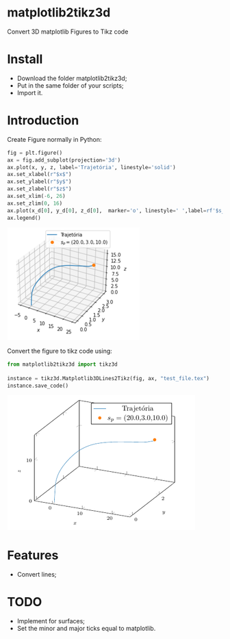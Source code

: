 # matplotlib2tikz3d
Convert 3D matplotlib Figures to Tikz code

# Install

* Download the folder matplotlib2tikz3d;
* Put in the same folder of your scripts;
* Import it.

# Introduction 
Create Figure normally in Python: 

```python
fig = plt.figure()
ax = fig.add_subplot(projection='3d')
ax.plot(x, y, z, label='Trajetória', linestyle='solid')
ax.set_xlabel(r"$x$")
ax.set_ylabel(r"$y$")
ax.set_zlabel(r"$z$")
ax.set_xlim(-6, 26)
ax.set_zlim(0, 16)
ax.plot(x_d[0], y_d[0], z_d[0],  marker='o', linestyle=' ',label=rf'$s_p = ({x_d[0]},{y_d[0]},{z_d[0]})$')
ax.legend()
```

![Image 1](/resources/img0.png)


Convert the figure to tikz code using:

```python
from matplotlib2tikz3d import tikz3d
    
instance = tikz3d.Matplotlib3DLines2Tikz(fig, ax, "test_file.tex")
instance.save_code()
```
![Image 2](/resources/img1.png)

# Features
 * Convert lines;
# TODO
 * Implement for surfaces;
 * Set the minor and major ticks equal to matplotlib.
